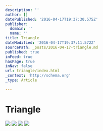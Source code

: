 ```yaml
---
description: ''
author: []
datePublished: '2016-04-17T19:37:30.575Z'
publisher:
  domain: ''
  name: ''
title: Triangle
dateModified: '2016-04-17T19:37:11.572Z'
sourcePath: _posts/2016-04-17-triangle.md
published: true
inFeed: true
hasPage: true
inNav: false
url: triangle/index.html
_context: 'http://schema.org'
_type: Article

---
```

# Triangle
![](https://the-grid-user-content.s3-us-west-2.amazonaws.com/6dd543be-0593-49ca-ad43-cd1ec898cad1.png)
![](https://the-grid-user-content.s3-us-west-2.amazonaws.com/e3d6a2be-14c6-4b87-81b0-ace7c4f18460.png)
![](https://the-grid-user-content.s3-us-west-2.amazonaws.com/a221bdf2-88c6-4ede-aed3-376c541b6ad0.png)
![](https://the-grid-user-content.s3-us-west-2.amazonaws.com/353c941d-6445-4ecf-be7c-becca99c757d.png)